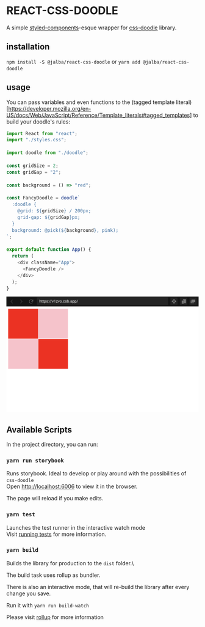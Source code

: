 # REACT-CSS-DOODLE

A simple [styled-components](https://styled-components.com/)-esque wrapper for [css-doodle](https://css-doodle.com/) library.

## installation

`npm install -S @jalba/react-css-doodle` or `yarn add @jalba/react-css-doodle`

## usage

You can pass variables and even functions to the (tagged template literal)[https://developer.mozilla.org/en-US/docs/Web/JavaScript/Reference/Template_literals#tagged_templates] to build your doodle's rules:

```javascript
import React from "react";
import "./styles.css";

import doodle from "./doodle";

const gridSize = 2;
const gridGap = "2";

const background = () => "red";

const FancyDoodle = doodle`
  :doodle {
    @grid: ${gridSize} / 200px;
    grid-gap: ${gridGap}px;
  }
  background: @pick(${background}, pink);
`;

export default function App() {
  return (
    <div className="App">
      <FancyDoodle />
    </div>
  );
}
```


![alt text](https://github.com/jalba/react-css-doodle/raw/master/assets/doodle.png "The result")


## Available Scripts

In the project directory, you can run:

### `yarn run storybook`

Runs storybook. Ideal to develop or play around with the possibilities of `css-doodle`\
Open [http://localhost:6006](http://localhost:6006) to view it in the browser.

The page will reload if you make edits.

### `yarn test`

Launches the test runner in the interactive watch mode\
Visit [running tests](https://facebook.github.io/create-react-app/docs/running-tests) for more information.

### `yarn build`

Builds the library for production to the `dist` folder.\

The build task uses rollup as bundler.

There is also an interactive mode, that will re-build the library after every change you save.

Run it with `yarn run build-watch`

Please visit [rollup](https://rollupjs.org/guide/en/) for more information

